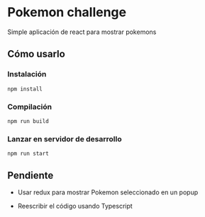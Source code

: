 # Pokemon challenge

Simple aplicación de react para mostrar pokemons

## Cómo usarlo

### Instalación

```
npm install
```

### Compilación
```
npm run build
```

### Lanzar en servidor de desarrollo
```
npm run start
```

## Pendiente
- Usar redux para mostrar Pokemon seleccionado en un popup

- Reescribir el código usando Typescript
